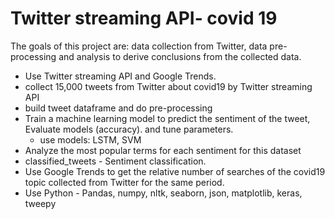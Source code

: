 # Twitter streaming API- covid 19

The goals of this project are: data collection from Twitter, data pre-processing and analysis to derive conclusions from the collected data.

* Use Twitter streaming API and Google Trends. 
* collect 15,000 tweets from Twitter about covid19 by Twitter streaming API
* build tweet dataframe and do pre-processing
* Train a machine learning model to predict the sentiment of the tweet, Evaluate models (accuracy). and tune parameters.
    * use models: LSTM,  SVM
* Analyze the most popular terms for each sentiment for this dataset
* classified_tweets - Sentiment classification. 
* Use Google Trends to get the relative number of searches of the covid19  topic collected from Twitter for the same period.
* Use Python - Pandas, numpy, nltk, seaborn, json, matplotlib, keras, tweepy
